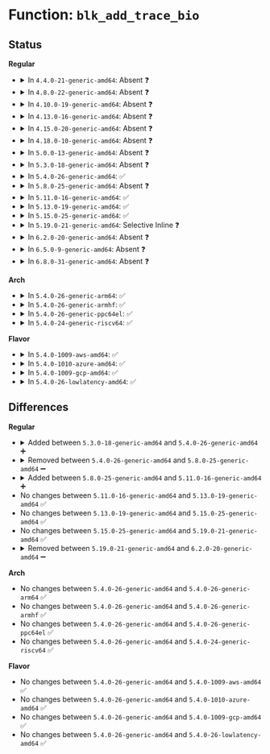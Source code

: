 # Function: <code>blk_add_trace_bio</code>

## Status
<b>Regular</b>
<ul>
<li>
<details>
<summary>In <code>4.4.0-21-generic-amd64</code>: Absent ❓</summary>

```json
{
  "name": "blk_add_trace_bio",
  "collision_type": "Unique Static",
  "inline_type": "Selective",
  "funcs": [
    {
      "addr": 18446744071580271456,
      "name": "blk_add_trace_bio",
      "external": false,
      "loc": "kernel/trace/blktrace.c:770",
      "file": "kernel/trace/blktrace.c",
      "inline": "not declared, inlined",
      "caller_inline": [],
      "caller_func": [
        "kernel/trace/blktrace.c:blk_add_trace_bio_bounce",
        "kernel/trace/blktrace.c:blk_add_trace_bio_complete",
        "kernel/trace/blktrace.c:blk_add_trace_bio_backmerge",
        "kernel/trace/blktrace.c:blk_add_trace_bio_frontmerge",
        "kernel/trace/blktrace.c:blk_add_trace_bio_queue"
      ]
    }
  ],
  "symbols": [
    {
      "addr": 18446744071580271456,
      "name": "blk_add_trace_bio.isra.12",
      "section": ".text",
      "bind": "STB_LOCAL",
      "size": 54
    }
  ]
}
```
</details>
</li>
<li>
<details>
<summary>In <code>4.8.0-22-generic-amd64</code>: Absent ❓</summary>

```json
{
  "name": "blk_add_trace_bio",
  "collision_type": "Unique Static",
  "inline_type": "Selective",
  "funcs": [
    {
      "addr": 18446744071580314784,
      "name": "blk_add_trace_bio",
      "external": false,
      "loc": "kernel/trace/blktrace.c:770",
      "file": "kernel/trace/blktrace.c",
      "inline": "not declared, inlined",
      "caller_inline": [],
      "caller_func": [
        "kernel/trace/blktrace.c:blk_add_trace_bio_queue",
        "kernel/trace/blktrace.c:blk_add_trace_bio_frontmerge",
        "kernel/trace/blktrace.c:blk_add_trace_bio_backmerge",
        "kernel/trace/blktrace.c:blk_add_trace_bio_complete",
        "kernel/trace/blktrace.c:blk_add_trace_bio_bounce"
      ]
    }
  ],
  "symbols": [
    {
      "addr": 18446744071580314784,
      "name": "blk_add_trace_bio.isra.14",
      "section": ".text",
      "bind": "STB_LOCAL",
      "size": 63
    }
  ]
}
```
</details>
</li>
<li>
<details>
<summary>In <code>4.10.0-19-generic-amd64</code>: Absent ❓</summary>

```json
{
  "name": "blk_add_trace_bio",
  "collision_type": "Unique Static",
  "inline_type": "Selective",
  "funcs": [
    {
      "addr": 18446744071580362048,
      "name": "blk_add_trace_bio",
      "external": false,
      "loc": "kernel/trace/blktrace.c:770",
      "file": "kernel/trace/blktrace.c",
      "inline": "not declared, inlined",
      "caller_inline": [],
      "caller_func": [
        "kernel/trace/blktrace.c:blk_add_trace_bio_queue",
        "kernel/trace/blktrace.c:blk_add_trace_bio_frontmerge",
        "kernel/trace/blktrace.c:blk_add_trace_bio_backmerge",
        "kernel/trace/blktrace.c:blk_add_trace_bio_complete",
        "kernel/trace/blktrace.c:blk_add_trace_bio_bounce"
      ]
    }
  ],
  "symbols": [
    {
      "addr": 18446744071580362048,
      "name": "blk_add_trace_bio.isra.17",
      "section": ".text",
      "bind": "STB_LOCAL",
      "size": 61
    }
  ]
}
```
</details>
</li>
<li>
<details>
<summary>In <code>4.13.0-16-generic-amd64</code>: Absent ❓</summary>

```json
{
  "name": "blk_add_trace_bio",
  "collision_type": "Unique Static",
  "inline_type": "Selective",
  "funcs": [
    {
      "addr": 18446744071580375296,
      "name": "blk_add_trace_bio",
      "external": false,
      "loc": "kernel/trace/blktrace.c:755",
      "file": "kernel/trace/blktrace.c",
      "inline": "not declared, inlined",
      "caller_inline": [],
      "caller_func": [
        "kernel/trace/blktrace.c:blk_add_trace_bio_queue",
        "kernel/trace/blktrace.c:blk_add_trace_bio_frontmerge",
        "kernel/trace/blktrace.c:blk_add_trace_bio_backmerge",
        "kernel/trace/blktrace.c:blk_add_trace_bio_complete",
        "kernel/trace/blktrace.c:blk_add_trace_bio_bounce"
      ]
    }
  ],
  "symbols": [
    {
      "addr": 18446744071580375296,
      "name": "blk_add_trace_bio.isra.15",
      "section": ".text",
      "bind": "STB_LOCAL",
      "size": 47
    }
  ]
}
```
</details>
</li>
<li>
<details>
<summary>In <code>4.15.0-20-generic-amd64</code>: Absent ❓</summary>

```json
{
  "name": "blk_add_trace_bio",
  "collision_type": "Unique Static",
  "inline_type": "Selective",
  "funcs": [
    {
      "addr": 18446744071580430128,
      "name": "blk_add_trace_bio",
      "external": false,
      "loc": "kernel/trace/blktrace.c:874",
      "file": "kernel/trace/blktrace.c",
      "inline": "not declared, inlined",
      "caller_inline": [],
      "caller_func": [
        "kernel/trace/blktrace.c:blk_add_trace_bio_queue",
        "kernel/trace/blktrace.c:blk_add_trace_bio_frontmerge",
        "kernel/trace/blktrace.c:blk_add_trace_bio_backmerge",
        "kernel/trace/blktrace.c:blk_add_trace_bio_complete",
        "kernel/trace/blktrace.c:blk_add_trace_bio_bounce"
      ]
    }
  ],
  "symbols": [
    {
      "addr": 18446744071580430128,
      "name": "blk_add_trace_bio.isra.17",
      "section": ".text",
      "bind": "STB_LOCAL",
      "size": 84
    }
  ]
}
```
</details>
</li>
<li>
<details>
<summary>In <code>4.18.0-10-generic-amd64</code>: Absent ❓</summary>

```json
{
  "name": "blk_add_trace_bio",
  "collision_type": "Unique Static",
  "inline_type": "Selective",
  "funcs": [
    {
      "addr": 18446744071580491904,
      "name": "blk_add_trace_bio",
      "external": false,
      "loc": "kernel/trace/blktrace.c:874",
      "file": "kernel/trace/blktrace.c",
      "inline": "not declared, inlined",
      "caller_inline": [],
      "caller_func": [
        "kernel/trace/blktrace.c:blk_add_trace_bio_queue",
        "kernel/trace/blktrace.c:blk_add_trace_bio_frontmerge",
        "kernel/trace/blktrace.c:blk_add_trace_bio_backmerge",
        "kernel/trace/blktrace.c:blk_add_trace_bio_complete",
        "kernel/trace/blktrace.c:blk_add_trace_bio_bounce"
      ]
    }
  ],
  "symbols": [
    {
      "addr": 18446744071580491904,
      "name": "blk_add_trace_bio.isra.20",
      "section": ".text",
      "bind": "STB_LOCAL",
      "size": 85
    }
  ]
}
```
</details>
</li>
<li>
<details>
<summary>In <code>5.0.0-13-generic-amd64</code>: Absent ❓</summary>

```json
{
  "name": "blk_add_trace_bio",
  "collision_type": "Unique Static",
  "inline_type": "Selective",
  "funcs": [
    {
      "addr": 18446744071580547312,
      "name": "blk_add_trace_bio",
      "external": false,
      "loc": "kernel/trace/blktrace.c:862",
      "file": "kernel/trace/blktrace.c",
      "inline": "not declared, inlined",
      "caller_inline": [],
      "caller_func": [
        "kernel/trace/blktrace.c:blk_add_trace_bio_queue",
        "kernel/trace/blktrace.c:blk_add_trace_bio_frontmerge",
        "kernel/trace/blktrace.c:blk_add_trace_bio_backmerge",
        "kernel/trace/blktrace.c:blk_add_trace_bio_complete",
        "kernel/trace/blktrace.c:blk_add_trace_bio_bounce"
      ]
    }
  ],
  "symbols": [
    {
      "addr": 18446744071580547312,
      "name": "blk_add_trace_bio.isra.20",
      "section": ".text",
      "bind": "STB_LOCAL",
      "size": 98
    }
  ]
}
```
</details>
</li>
<li>
<details>
<summary>In <code>5.3.0-18-generic-amd64</code>: Absent ❓</summary>

```json
{
  "name": "blk_add_trace_bio",
  "collision_type": "Unique Static",
  "inline_type": "Selective",
  "funcs": [
    {
      "addr": 18446744071580603968,
      "name": "blk_add_trace_bio",
      "external": false,
      "loc": "kernel/trace/blktrace.c:857",
      "file": "kernel/trace/blktrace.c",
      "inline": "not declared, inlined",
      "caller_inline": [],
      "caller_func": [
        "kernel/trace/blktrace.c:blk_add_trace_bio_queue",
        "kernel/trace/blktrace.c:blk_add_trace_bio_frontmerge",
        "kernel/trace/blktrace.c:blk_add_trace_bio_backmerge",
        "kernel/trace/blktrace.c:blk_add_trace_bio_complete",
        "kernel/trace/blktrace.c:blk_add_trace_bio_bounce"
      ]
    }
  ],
  "symbols": [
    {
      "addr": 18446744071580603968,
      "name": "blk_add_trace_bio.isra.0",
      "section": ".text",
      "bind": "STB_LOCAL",
      "size": 101
    }
  ]
}
```
</details>
</li>
<li>
<details>
<summary>In <code>5.4.0-26-generic-amd64</code>: ✅</summary>

```c
void blk_add_trace_bio(struct request_queue * q, struct bio * bio, u32 what, int error)
```

```json
{
  "name": "blk_add_trace_bio",
  "collision_type": "Unique Static",
  "inline_type": "No",
  "funcs": [
    {
      "addr": 18446744071580651152,
      "name": "blk_add_trace_bio",
      "external": false,
      "loc": "kernel/trace/blktrace.c:867",
      "file": "kernel/trace/blktrace.c",
      "inline": "seen, unknown",
      "caller_inline": [],
      "caller_func": [
        "kernel/trace/blktrace.c:blk_add_trace_bio_queue",
        "kernel/trace/blktrace.c:blk_add_trace_bio_frontmerge",
        "kernel/trace/blktrace.c:blk_add_trace_bio_backmerge",
        "kernel/trace/blktrace.c:blk_add_trace_bio_complete",
        "kernel/trace/blktrace.c:blk_add_trace_bio_bounce"
      ]
    }
  ],
  "symbols": [
    {
      "addr": 18446744071580651152,
      "name": "blk_add_trace_bio",
      "section": ".text",
      "bind": "STB_LOCAL",
      "size": 129
    }
  ]
}
```
</details>
</li>
<li>
<details>
<summary>In <code>5.8.0-25-generic-amd64</code>: Absent ❓</summary>

```json
{
  "name": "blk_add_trace_bio",
  "collision_type": "Unique Static",
  "inline_type": "Full",
  "funcs": [
    {
      "addr": 18446744071580753728,
      "name": "blk_add_trace_bio",
      "external": false,
      "loc": "kernel/trace/blktrace.c:893",
      "file": "kernel/trace/blktrace.c",
      "inline": "not declared, inlined",
      "caller_inline": [
        "kernel/trace/blktrace.c:blk_add_trace_bio_queue",
        "kernel/trace/blktrace.c:blk_add_trace_bio_frontmerge",
        "kernel/trace/blktrace.c:blk_add_trace_bio_backmerge",
        "kernel/trace/blktrace.c:blk_add_trace_bio_complete",
        "kernel/trace/blktrace.c:blk_add_trace_bio_bounce"
      ],
      "caller_func": []
    }
  ],
  "symbols": []
}
```
</details>
</li>
<li>
<details>
<summary>In <code>5.11.0-16-generic-amd64</code>: ✅</summary>

```c
void blk_add_trace_bio(struct request_queue * q, struct bio * bio, u32 what, int error)
```

```json
{
  "name": "blk_add_trace_bio",
  "collision_type": "Unique Static",
  "inline_type": "No",
  "funcs": [
    {
      "addr": 18446744071580742464,
      "name": "blk_add_trace_bio",
      "external": false,
      "loc": "kernel/trace/blktrace.c:886",
      "file": "kernel/trace/blktrace.c",
      "inline": "seen, unknown",
      "caller_inline": [],
      "caller_func": [
        "kernel/trace/blktrace.c:blk_add_trace_getrq",
        "kernel/trace/blktrace.c:blk_add_trace_bio_queue",
        "kernel/trace/blktrace.c:blk_add_trace_bio_frontmerge",
        "kernel/trace/blktrace.c:blk_add_trace_bio_backmerge",
        "kernel/trace/blktrace.c:blk_add_trace_bio_complete",
        "kernel/trace/blktrace.c:blk_add_trace_bio_bounce"
      ]
    }
  ],
  "symbols": [
    {
      "addr": 18446744071580742464,
      "name": "blk_add_trace_bio",
      "section": ".text",
      "bind": "STB_LOCAL",
      "size": 140
    }
  ]
}
```
</details>
</li>
<li>
<details>
<summary>In <code>5.13.0-19-generic-amd64</code>: ✅</summary>

```c
void blk_add_trace_bio(struct request_queue * q, struct bio * bio, u32 what, int error)
```

```json
{
  "name": "blk_add_trace_bio",
  "collision_type": "Unique Static",
  "inline_type": "No",
  "funcs": [
    {
      "addr": 18446744071580746736,
      "name": "blk_add_trace_bio",
      "external": false,
      "loc": "kernel/trace/blktrace.c:883",
      "file": "kernel/trace/blktrace.c",
      "inline": "seen, unknown",
      "caller_inline": [],
      "caller_func": [
        "kernel/trace/blktrace.c:blk_add_trace_getrq",
        "kernel/trace/blktrace.c:blk_add_trace_bio_queue",
        "kernel/trace/blktrace.c:blk_add_trace_bio_frontmerge",
        "kernel/trace/blktrace.c:blk_add_trace_bio_backmerge",
        "kernel/trace/blktrace.c:blk_add_trace_bio_complete",
        "kernel/trace/blktrace.c:blk_add_trace_bio_bounce"
      ]
    }
  ],
  "symbols": [
    {
      "addr": 18446744071580746736,
      "name": "blk_add_trace_bio",
      "section": ".text",
      "bind": "STB_LOCAL",
      "size": 140
    }
  ]
}
```
</details>
</li>
<li>
<details>
<summary>In <code>5.15.0-25-generic-amd64</code>: ✅</summary>

```c
void blk_add_trace_bio(struct request_queue * q, struct bio * bio, u32 what, int error)
```

```json
{
  "name": "blk_add_trace_bio",
  "collision_type": "Unique Static",
  "inline_type": "No",
  "funcs": [
    {
      "addr": 18446744071580929312,
      "name": "blk_add_trace_bio",
      "external": false,
      "loc": "kernel/trace/blktrace.c:893",
      "file": "kernel/trace/blktrace.c",
      "inline": "seen, unknown",
      "caller_inline": [],
      "caller_func": [
        "kernel/trace/blktrace.c:blk_add_trace_getrq",
        "kernel/trace/blktrace.c:blk_add_trace_bio_queue",
        "kernel/trace/blktrace.c:blk_add_trace_bio_frontmerge",
        "kernel/trace/blktrace.c:blk_add_trace_bio_backmerge",
        "kernel/trace/blktrace.c:blk_add_trace_bio_complete",
        "kernel/trace/blktrace.c:blk_add_trace_bio_bounce"
      ]
    }
  ],
  "symbols": [
    {
      "addr": 18446744071580929312,
      "name": "blk_add_trace_bio",
      "section": ".text",
      "bind": "STB_LOCAL",
      "size": 140
    }
  ]
}
```
</details>
</li>
<li>
<details>
<summary>In <code>5.19.0-21-generic-amd64</code>: Selective Inline ❓</summary>

```c
void blk_add_trace_bio(struct request_queue * q, struct bio * bio, u32 what, int error)
```

```json
{
  "name": "blk_add_trace_bio",
  "collision_type": "Unique Static",
  "inline_type": "Selective",
  "funcs": [
    {
      "addr": 18446744071581170763,
      "name": "blk_add_trace_bio",
      "external": false,
      "loc": "kernel/trace/blktrace.c:893",
      "file": "kernel/trace/blktrace.c",
      "inline": "not declared, inlined",
      "caller_inline": [
        "kernel/trace/blktrace.c:blk_add_trace_getrq",
        "kernel/trace/blktrace.c:blk_add_trace_bio_queue",
        "kernel/trace/blktrace.c:blk_add_trace_bio_frontmerge",
        "kernel/trace/blktrace.c:blk_add_trace_bio_backmerge",
        "kernel/trace/blktrace.c:blk_add_trace_bio_bounce"
      ],
      "caller_func": [
        "kernel/trace/blktrace.c:blk_add_trace_bio_complete"
      ]
    }
  ],
  "symbols": [
    {
      "addr": 18446744071581169664,
      "name": "blk_add_trace_bio",
      "section": ".text",
      "bind": "STB_LOCAL",
      "size": 175
    }
  ]
}
```
</details>
</li>
<li>
<details>
<summary>In <code>6.2.0-20-generic-amd64</code>: Absent ❓</summary>

```json
{
  "name": "blk_add_trace_bio",
  "collision_type": "Unique Static",
  "inline_type": "Full",
  "funcs": [
    {
      "addr": 18446744071581485499,
      "name": "blk_add_trace_bio",
      "external": false,
      "loc": "kernel/trace/blktrace.c:895",
      "file": "kernel/trace/blktrace.c",
      "inline": "not declared, inlined",
      "caller_inline": [
        "kernel/trace/blktrace.c:blk_add_trace_getrq",
        "kernel/trace/blktrace.c:blk_add_trace_bio_queue",
        "kernel/trace/blktrace.c:blk_add_trace_bio_frontmerge",
        "kernel/trace/blktrace.c:blk_add_trace_bio_backmerge",
        "kernel/trace/blktrace.c:blk_add_trace_bio_complete",
        "kernel/trace/blktrace.c:blk_add_trace_bio_bounce"
      ],
      "caller_func": []
    }
  ],
  "symbols": []
}
```
</details>
</li>
<li>
<details>
<summary>In <code>6.5.0-9-generic-amd64</code>: Absent ❓</summary>

```json
{
  "name": "blk_add_trace_bio",
  "collision_type": "Unique Static",
  "inline_type": "Full",
  "funcs": [
    {
      "addr": 18446744071581603432,
      "name": "blk_add_trace_bio",
      "external": false,
      "loc": "kernel/trace/blktrace.c:891",
      "file": "kernel/trace/blktrace.c",
      "inline": "not declared, inlined",
      "caller_inline": [
        "kernel/trace/blktrace.c:blk_add_trace_getrq",
        "kernel/trace/blktrace.c:blk_add_trace_bio_queue",
        "kernel/trace/blktrace.c:blk_add_trace_bio_frontmerge",
        "kernel/trace/blktrace.c:blk_add_trace_bio_backmerge",
        "kernel/trace/blktrace.c:blk_add_trace_bio_complete",
        "kernel/trace/blktrace.c:blk_add_trace_bio_bounce"
      ],
      "caller_func": []
    }
  ],
  "symbols": []
}
```
</details>
</li>
<li>
<details>
<summary>In <code>6.8.0-31-generic-amd64</code>: Absent ❓</summary>

```json
{
  "name": "blk_add_trace_bio",
  "collision_type": "Unique Static",
  "inline_type": "Full",
  "funcs": [
    {
      "addr": 18446744071581715864,
      "name": "blk_add_trace_bio",
      "external": false,
      "loc": "kernel/trace/blktrace.c:891",
      "file": "kernel/trace/blktrace.c",
      "inline": "not declared, inlined",
      "caller_inline": [
        "kernel/trace/blktrace.c:blk_add_trace_getrq",
        "kernel/trace/blktrace.c:blk_add_trace_bio_queue",
        "kernel/trace/blktrace.c:blk_add_trace_bio_frontmerge",
        "kernel/trace/blktrace.c:blk_add_trace_bio_backmerge",
        "kernel/trace/blktrace.c:blk_add_trace_bio_complete",
        "kernel/trace/blktrace.c:blk_add_trace_bio_bounce"
      ],
      "caller_func": []
    }
  ],
  "symbols": []
}
```
</details>
</li>
</ul>
<b>Arch</b>
<ul>
<li>
<details>
<summary>In <code>5.4.0-26-generic-arm64</code>: ✅</summary>

```c
void blk_add_trace_bio(struct request_queue * q, struct bio * bio, u32 what, int error)
```

```json
{
  "name": "blk_add_trace_bio",
  "collision_type": "Unique Static",
  "inline_type": "No",
  "funcs": [
    {
      "addr": 18446603336491955856,
      "name": "blk_add_trace_bio",
      "external": false,
      "loc": "kernel/trace/blktrace.c:867",
      "file": "kernel/trace/blktrace.c",
      "inline": "seen, unknown",
      "caller_inline": [],
      "caller_func": [
        "kernel/trace/blktrace.c:blk_add_trace_bio_queue",
        "kernel/trace/blktrace.c:blk_add_trace_bio_frontmerge",
        "kernel/trace/blktrace.c:blk_add_trace_bio_backmerge",
        "kernel/trace/blktrace.c:blk_add_trace_bio_complete",
        "kernel/trace/blktrace.c:blk_add_trace_bio_bounce"
      ]
    }
  ],
  "symbols": [
    {
      "addr": 18446603336491955856,
      "name": "blk_add_trace_bio",
      "section": ".text",
      "bind": "STB_LOCAL",
      "size": 144
    }
  ]
}
```
</details>
</li>
<li>
<details>
<summary>In <code>5.4.0-26-generic-armhf</code>: ✅</summary>

```c
void blk_add_trace_bio(struct request_queue * q, struct bio * bio, u32 what, int error)
```

```json
{
  "name": "blk_add_trace_bio",
  "collision_type": "Unique Static",
  "inline_type": "No",
  "funcs": [
    {
      "addr": 3225890788,
      "name": "blk_add_trace_bio",
      "external": false,
      "loc": "kernel/trace/blktrace.c:867",
      "file": "kernel/trace/blktrace.c",
      "inline": "seen, unknown",
      "caller_inline": [],
      "caller_func": [
        "kernel/trace/blktrace.c:blk_add_trace_bio_queue",
        "kernel/trace/blktrace.c:blk_add_trace_bio_frontmerge",
        "kernel/trace/blktrace.c:blk_add_trace_bio_backmerge",
        "kernel/trace/blktrace.c:blk_add_trace_bio_complete",
        "kernel/trace/blktrace.c:blk_add_trace_bio_bounce"
      ]
    }
  ],
  "symbols": [
    {
      "addr": 3225890788,
      "name": "blk_add_trace_bio",
      "section": ".text",
      "bind": "STB_LOCAL",
      "size": 180
    }
  ]
}
```
</details>
</li>
<li>
<details>
<summary>In <code>5.4.0-26-generic-ppc64el</code>: ✅</summary>

```c
void blk_add_trace_bio(struct request_queue * q, struct bio * bio, u32 what, int error)
```

```json
{
  "name": "blk_add_trace_bio",
  "collision_type": "Unique Static",
  "inline_type": "No",
  "funcs": [
    {
      "addr": 13835058055285060512,
      "name": "blk_add_trace_bio",
      "external": false,
      "loc": "kernel/trace/blktrace.c:867",
      "file": "kernel/trace/blktrace.c",
      "inline": "seen, unknown",
      "caller_inline": [],
      "caller_func": [
        "kernel/trace/blktrace.c:blk_add_trace_bio_queue",
        "kernel/trace/blktrace.c:blk_add_trace_bio_frontmerge",
        "kernel/trace/blktrace.c:blk_add_trace_bio_backmerge",
        "kernel/trace/blktrace.c:blk_add_trace_bio_complete",
        "kernel/trace/blktrace.c:blk_add_trace_bio_bounce"
      ]
    }
  ],
  "symbols": [
    {
      "addr": 13835058055285060512,
      "name": "blk_add_trace_bio",
      "section": ".text",
      "bind": "STB_LOCAL",
      "size": 200
    }
  ]
}
```
</details>
</li>
<li>
<details>
<summary>In <code>5.4.0-24-generic-riscv64</code>: ✅</summary>

```c
void blk_add_trace_bio(struct request_queue * q, struct bio * bio, u32 what, int error)
```

```json
{
  "name": "blk_add_trace_bio",
  "collision_type": "Unique Static",
  "inline_type": "No",
  "funcs": [
    {
      "addr": 18446743936272229396,
      "name": "blk_add_trace_bio",
      "external": false,
      "loc": "kernel/trace/blktrace.c:867",
      "file": "kernel/trace/blktrace.c",
      "inline": "seen, unknown",
      "caller_inline": [],
      "caller_func": [
        "kernel/trace/blktrace.c:blk_add_trace_bio_queue",
        "kernel/trace/blktrace.c:blk_add_trace_bio_frontmerge",
        "kernel/trace/blktrace.c:blk_add_trace_bio_backmerge",
        "kernel/trace/blktrace.c:blk_add_trace_bio_complete",
        "kernel/trace/blktrace.c:blk_add_trace_bio_bounce"
      ]
    }
  ],
  "symbols": [
    {
      "addr": 18446743936272229396,
      "name": "blk_add_trace_bio",
      "section": ".text",
      "bind": "STB_LOCAL",
      "size": 104
    }
  ]
}
```
</details>
</li>
</ul>
<b>Flavor</b>
<ul>
<li>
<details>
<summary>In <code>5.4.0-1009-aws-amd64</code>: ✅</summary>

```c
void blk_add_trace_bio(struct request_queue * q, struct bio * bio, u32 what, int error)
```

```json
{
  "name": "blk_add_trace_bio",
  "collision_type": "Unique Static",
  "inline_type": "No",
  "funcs": [
    {
      "addr": 18446744071580619952,
      "name": "blk_add_trace_bio",
      "external": false,
      "loc": "kernel/trace/blktrace.c:867",
      "file": "kernel/trace/blktrace.c",
      "inline": "seen, unknown",
      "caller_inline": [],
      "caller_func": [
        "kernel/trace/blktrace.c:blk_add_trace_bio_queue",
        "kernel/trace/blktrace.c:blk_add_trace_bio_frontmerge",
        "kernel/trace/blktrace.c:blk_add_trace_bio_backmerge",
        "kernel/trace/blktrace.c:blk_add_trace_bio_complete",
        "kernel/trace/blktrace.c:blk_add_trace_bio_bounce"
      ]
    }
  ],
  "symbols": [
    {
      "addr": 18446744071580619952,
      "name": "blk_add_trace_bio",
      "section": ".text",
      "bind": "STB_LOCAL",
      "size": 129
    }
  ]
}
```
</details>
</li>
<li>
<details>
<summary>In <code>5.4.0-1010-azure-amd64</code>: ✅</summary>

```c
void blk_add_trace_bio(struct request_queue * q, struct bio * bio, u32 what, int error)
```

```json
{
  "name": "blk_add_trace_bio",
  "collision_type": "Unique Static",
  "inline_type": "No",
  "funcs": [
    {
      "addr": 18446744071580566608,
      "name": "blk_add_trace_bio",
      "external": false,
      "loc": "kernel/trace/blktrace.c:867",
      "file": "kernel/trace/blktrace.c",
      "inline": "seen, unknown",
      "caller_inline": [],
      "caller_func": [
        "kernel/trace/blktrace.c:blk_add_trace_bio_queue",
        "kernel/trace/blktrace.c:blk_add_trace_bio_frontmerge",
        "kernel/trace/blktrace.c:blk_add_trace_bio_backmerge",
        "kernel/trace/blktrace.c:blk_add_trace_bio_complete",
        "kernel/trace/blktrace.c:blk_add_trace_bio_bounce"
      ]
    }
  ],
  "symbols": [
    {
      "addr": 18446744071580566608,
      "name": "blk_add_trace_bio",
      "section": ".text",
      "bind": "STB_LOCAL",
      "size": 129
    }
  ]
}
```
</details>
</li>
<li>
<details>
<summary>In <code>5.4.0-1009-gcp-amd64</code>: ✅</summary>

```c
void blk_add_trace_bio(struct request_queue * q, struct bio * bio, u32 what, int error)
```

```json
{
  "name": "blk_add_trace_bio",
  "collision_type": "Unique Static",
  "inline_type": "No",
  "funcs": [
    {
      "addr": 18446744071580611200,
      "name": "blk_add_trace_bio",
      "external": false,
      "loc": "kernel/trace/blktrace.c:867",
      "file": "kernel/trace/blktrace.c",
      "inline": "seen, unknown",
      "caller_inline": [],
      "caller_func": [
        "kernel/trace/blktrace.c:blk_add_trace_bio_queue",
        "kernel/trace/blktrace.c:blk_add_trace_bio_frontmerge",
        "kernel/trace/blktrace.c:blk_add_trace_bio_backmerge",
        "kernel/trace/blktrace.c:blk_add_trace_bio_complete",
        "kernel/trace/blktrace.c:blk_add_trace_bio_bounce"
      ]
    }
  ],
  "symbols": [
    {
      "addr": 18446744071580611200,
      "name": "blk_add_trace_bio",
      "section": ".text",
      "bind": "STB_LOCAL",
      "size": 129
    }
  ]
}
```
</details>
</li>
<li>
<details>
<summary>In <code>5.4.0-26-lowlatency-amd64</code>: ✅</summary>

```c
void blk_add_trace_bio(struct request_queue * q, struct bio * bio, u32 what, int error)
```

```json
{
  "name": "blk_add_trace_bio",
  "collision_type": "Unique Static",
  "inline_type": "No",
  "funcs": [
    {
      "addr": 18446744071580668352,
      "name": "blk_add_trace_bio",
      "external": false,
      "loc": "kernel/trace/blktrace.c:867",
      "file": "kernel/trace/blktrace.c",
      "inline": "seen, unknown",
      "caller_inline": [],
      "caller_func": [
        "kernel/trace/blktrace.c:blk_add_trace_bio_queue",
        "kernel/trace/blktrace.c:blk_add_trace_bio_frontmerge",
        "kernel/trace/blktrace.c:blk_add_trace_bio_backmerge",
        "kernel/trace/blktrace.c:blk_add_trace_bio_complete",
        "kernel/trace/blktrace.c:blk_add_trace_bio_bounce"
      ]
    }
  ],
  "symbols": [
    {
      "addr": 18446744071580668352,
      "name": "blk_add_trace_bio",
      "section": ".text",
      "bind": "STB_LOCAL",
      "size": 160
    }
  ]
}
```
</details>
</li>
</ul>

## Differences
<b>Regular</b>
<ul>
<li>
<details>
<summary>Added between <code>5.3.0-18-generic-amd64</code> and <code>5.4.0-26-generic-amd64</code> ➕</summary>

```c
void blk_add_trace_bio(struct request_queue * q, struct bio * bio, u32 what, int error)
```
</details>
</li>
<li>
<details>
<summary>Removed between <code>5.4.0-26-generic-amd64</code> and <code>5.8.0-25-generic-amd64</code> ➖</summary>

```c
void blk_add_trace_bio(struct request_queue * q, struct bio * bio, u32 what, int error)
```
</details>
</li>
<li>
<details>
<summary>Added between <code>5.8.0-25-generic-amd64</code> and <code>5.11.0-16-generic-amd64</code> ➕</summary>

```c
void blk_add_trace_bio(struct request_queue * q, struct bio * bio, u32 what, int error)
```
</details>
</li>
<li>
No changes between <code>5.11.0-16-generic-amd64</code> and <code>5.13.0-19-generic-amd64</code> ✅
</li>
<li>
No changes between <code>5.13.0-19-generic-amd64</code> and <code>5.15.0-25-generic-amd64</code> ✅
</li>
<li>
No changes between <code>5.15.0-25-generic-amd64</code> and <code>5.19.0-21-generic-amd64</code> ✅
</li>
<li>
<details>
<summary>Removed between <code>5.19.0-21-generic-amd64</code> and <code>6.2.0-20-generic-amd64</code> ➖</summary>

```c
void blk_add_trace_bio(struct request_queue * q, struct bio * bio, u32 what, int error)
```
</details>
</li>
</ul>
<b>Arch</b>
<ul>
<li>
No changes between <code>5.4.0-26-generic-amd64</code> and <code>5.4.0-26-generic-arm64</code> ✅
</li>
<li>
No changes between <code>5.4.0-26-generic-amd64</code> and <code>5.4.0-26-generic-armhf</code> ✅
</li>
<li>
No changes between <code>5.4.0-26-generic-amd64</code> and <code>5.4.0-26-generic-ppc64el</code> ✅
</li>
<li>
No changes between <code>5.4.0-26-generic-amd64</code> and <code>5.4.0-24-generic-riscv64</code> ✅
</li>
</ul>
<b>Flavor</b>
<ul>
<li>
No changes between <code>5.4.0-26-generic-amd64</code> and <code>5.4.0-1009-aws-amd64</code> ✅
</li>
<li>
No changes between <code>5.4.0-26-generic-amd64</code> and <code>5.4.0-1010-azure-amd64</code> ✅
</li>
<li>
No changes between <code>5.4.0-26-generic-amd64</code> and <code>5.4.0-1009-gcp-amd64</code> ✅
</li>
<li>
No changes between <code>5.4.0-26-generic-amd64</code> and <code>5.4.0-26-lowlatency-amd64</code> ✅
</li>
</ul>
